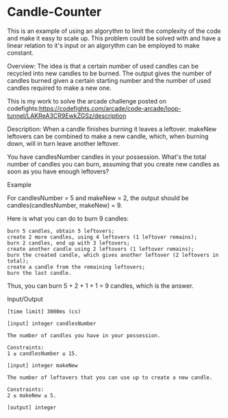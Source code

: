 # Candle-Counter
This is an example of using an algorythm to limit the complexity of the code and make it easy to scale up. This problem could be solved with and have a linear relation to it's input or an algorythm can be employed to make constant.

Overview:
The idea is that a certain number of used candles can be recycled into new candles to be burned. The output gives the number of candles burned given a certain starting number and the number of used candles required to make a new one.

This is my work to solve the arcade challenge posted on codefights:https://codefights.com/arcade/code-arcade/loop-tunnel/LAKReA3CR9EwkZGSz/description

Description:
When a candle finishes burning it leaves a leftover. makeNew leftovers can be combined to make a new candle, which, when burning down, will in turn leave another leftover.

You have candlesNumber candles in your possession. What's the total number of candles you can burn, assuming that you create new candles as soon as you have enough leftovers?

Example

For candlesNumber = 5 and makeNew = 2, the output should be
candles(candlesNumber, makeNew) = 9.

Here is what you can do to burn 9 candles:

    burn 5 candles, obtain 5 leftovers;
    create 2 more candles, using 4 leftovers (1 leftover remains);
    burn 2 candles, end up with 3 leftovers;
    create another candle using 2 leftovers (1 leftover remains);
    burn the created candle, which gives another leftover (2 leftovers in total);
    create a candle from the remaining leftovers;
    burn the last candle.

Thus, you can burn 5 + 2 + 1 + 1 = 9 candles, which is the answer.

Input/Output

    [time limit] 3000ms (cs)

    [input] integer candlesNumber

    The number of candles you have in your possession.

    Constraints:
    1 ≤ candlesNumber ≤ 15.

    [input] integer makeNew

    The number of leftovers that you can use up to create a new candle.

    Constraints:
    2 ≤ makeNew ≤ 5.

    [output] integer


